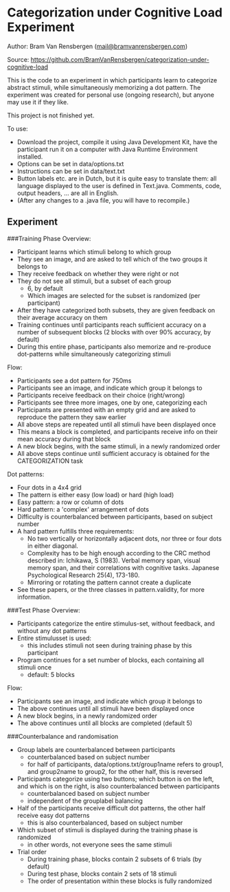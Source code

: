 Categorization under Cognitive Load Experiment
=========================

Author: Bram Van Rensbergen (mail@bramvanrensbergen.com) 

Source: https://github.com/BramVanRensbergen/categorization-under-cognitive-load

This is the code to an experiment in which participants learn to categorize abstract stimuli, while simultaneously memorizing a dot pattern.
The experiment was created for personal use (ongoing research), but anyone may use it if they like.

This project is not finished yet.

To use:
* Download the project, compile it using Java Development Kit, have the participant run it on a computer with Java Runtime Environment installed.
* Options can be set in data/options.txt
* Instructions can be set in data/text.txt
* Button labels etc. are in Dutch, but it is quite easy to translate them: all language displayed to the user is defined in Text.java. Comments, code, output headers, ... are all in English.
* (After any changes to a .java file, you will have to recompile.)


Experiment
--------------

###Training Phase
Overview:
* Participant learns which stimuli belong to which group
* They see an image, and are asked to tell which of the two groups it belongs to
* They receive feedback on whether they were right or not
* They do not see all stimuli, but a subset of each group 
  - 6, by default
  - Which images are selected for the subset is randomized (per participant)
* After they have categorized both subsets, they are given feedback on their average accuracy on them
* Training continues until participants reach sufficient accuracy on a number of subsequent blocks (2 blocks with over 90% accuracy, by default)
* During this entire phase, participants also memorize and re-produce dot-patterns while simultaneously categorizing stimuli

Flow:
* Participants see a dot pattern for 750ms
* Participants see an image, and indicate which group it belongs to
* Participants receive feedback on their choice (right/wrong)
* Participants see three more images, one by one, categorizing each
* Participants are presented with an empty grid and are asked to reproduce the pattern they saw earlier
* All above steps are repeated until all stimuli have been displayed once
* This means a block is completed, and participants receive info on their mean accuracy during that block
* A new block begins, with the same stimuli, in a newly randomized order
* All above steps continue until sufficient accuracy is obtained for the CATEGORIZATION task

Dot patterns:
* Four dots in a 4x4 grid
* The pattern is either easy (low load) or hard (high load)
* Easy pattern: a row or column of dots
* Hard pattern: a 'complex' arrangement of dots
* Difficulty is counterbalanced between participants, based on subject number
* A hard pattern fulfills three requirements:
  - No two vertically or horizontally adjacent dots, nor three or four dots in either diagonal. 
  - Complexity has to be high enough according to the CRC method described in: Ichikawa, S (1983). Verbal memory span, visual memory span, and their correlations with cognitive tasks. Japanese Psychological Research 25(4), 173-180.
  - Mirroring or rotating the pattern cannot create a duplicate
* See these papers, or the three classes in pattern.validity, for more information.

###Test Phase
Overview:
* Participants categorize the entire stimulus-set, without feedback, and without any dot patterns
* Entire stimulusset is used: 
  - this includes stimuli not seen during training phase by this participant
* Program continues for a set number of blocks, each containing all stimuli once
  - default: 5 blocks
  
Flow:
* Participants see an image, and indicate which group it belongs to
* The above continues until all stimuli have been displayed once
* A new block begins, in a newly randomized order
* The above continues until all blocks are completed (default 5)

###Counterbalance and randomisation
* Group labels are counterbalanced between participants
  - counterbalanced based on subject number 
  - for half of participants, data/options.txt/group1name refers to group1, and group2name to group2, for the other half, this is reversed
* Participants categorize using two buttons; which button is on the left, and which is on the right, is also counterbalanced between participants
  - counterbalanced based on subject number
  - independent of the grouplabel balancing
* Half of the participants receive difficult dot patterns, the other half receive easy dot patterns
  - this is also counterbalanced, based on subject number
* Which subset of stimuli is displayed during the training phase is randomized
  - in other words, not everyone sees the same stimuli
* Trial order
  - During training phase, blocks contain 2 subsets of 6 trials (by default)
  - During test phase, blocks contain 2 sets of 18 stimuli
  - The order of presentation within these blocks is fully randomized 
  




